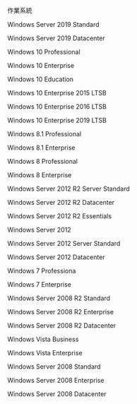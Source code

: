 作業系統

Windows Server 2019 Standard

Windows Server 2019 Datacenter

Windows 10 Professional 

Windows 10 Enterprise 

Windows 10 Education 

Windows 10 Enterprise 2015 LTSB 

Windows 10 Enterprise 2016 LTSB

Windows 10 Enterprise 2019 LTSB


Windows 8.1 Professional

Windows 8.1 Enterprise

Windows 8 Professional

Windows 8 Enterprise

Windows Server 2012 R2 Server Standard

Windows Server 2012 R2 Datacenter

Windows Server 2012 R2 Essentials

Windows Server 2012

Windows Server 2012 Server Standard

Windows Server 2012 Datacenter

Windows 7 Professiona

Windows 7 Enterprise

Windows Server 2008 R2 Standard

Windows Server 2008 R2 Enterprise

Windows Server 2008 R2 Datacenter

Windows Vista Business 

Windows Vista Enterprise

Windows Server 2008 Standard

Windows Server 2008 Enterprise

Windows Server 2008 Datacenter






